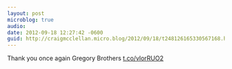 ```yaml
---
layout: post
microblog: true
audio: 
date: 2012-09-18 12:27:42 -0600
guid: http://craigmcclellan.micro.blog/2012/09/18/t248126165330567168.html
---
```

Thank you once again Gregory Brothers [t.co/vlorRUO2](http://t.co/vlorRUO2)
